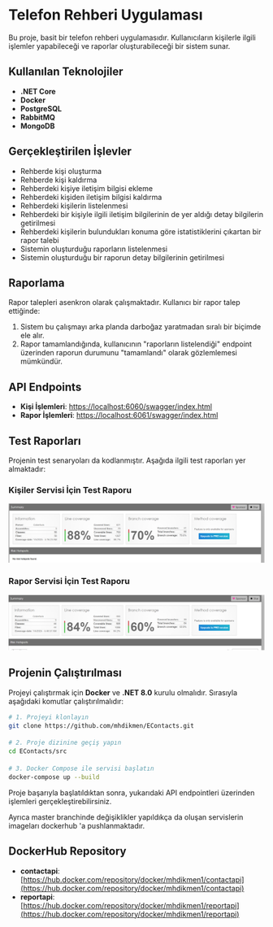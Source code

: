 # Telefon Rehberi Uygulaması

Bu proje, basit bir telefon rehberi uygulamasıdır. Kullanıcıların kişilerle ilgili işlemler yapabileceği ve raporlar oluşturabileceği bir sistem sunar.

## Kullanılan Teknolojiler
- **.NET Core**
- **Docker**
- **PostgreSQL**
- **RabbitMQ**
- **MongoDB**

## Gerçekleştirilen İşlevler
- Rehberde kişi oluşturma
- Rehberde kişi kaldırma
- Rehberdeki kişiye iletişim bilgisi ekleme
- Rehberdeki kişiden iletişim bilgisi kaldırma
- Rehberdeki kişilerin listelenmesi
- Rehberdeki bir kişiyle ilgili iletişim bilgilerinin de yer aldığı detay bilgilerin getirilmesi
- Rehberdeki kişilerin bulundukları konuma göre istatistiklerini çıkartan bir rapor talebi
- Sistemin oluşturduğu raporların listelenmesi
- Sistemin oluşturduğu bir raporun detay bilgilerinin getirilmesi

## Raporlama
Rapor talepleri asenkron olarak çalışmaktadır. Kullanıcı bir rapor talep ettiğinde:
1. Sistem bu çalışmayı arka planda darboğaz yaratmadan sıralı bir biçimde ele alır.
2. Rapor tamamlandığında, kullanıcının "raporların listelendiği" endpoint üzerinden raporun durumunu "tamamlandı" olarak gözlemlemesi mümkündür.

## API Endpoints
- **Kişi İşlemleri**: [https://localhost:6060/swagger/index.html](https://localhost:6060/swagger/index.html)
- **Rapor İşlemleri**: [https://localhost:6061/swagger/index.html](https://localhost:6061/swagger/index.html)

## Test Raporları
Projenin test senaryoları da kodlanmıştır. Aşağıda ilgili test raporları yer almaktadır:

### Kişiler Servisi İçin Test Raporu
![Kişiler Test Raporu](https://github.com/mhdikmen/EContacts/blob/master/src/Services/Contact/Contact.API.Tests/TestResults.png)

### Rapor Servisi İçin Test Raporu
![Rapor Test Raporu](https://github.com/mhdikmen/EContacts/blob/master/src/Services/Report/Report.API.Tests/TestResults.png)

## Projenin Çalıştırılması
Projeyi çalıştırmak için **Docker**  ve **.NET 8.0** kurulu olmalıdır. Sırasıyla aşağıdaki komutlar çalıştırılmalıdır:

```bash
# 1. Projeyi klonlayın
git clone https://github.com/mhdikmen/EContacts.git

# 2. Proje dizinine geçiş yapın
cd EContacts/src

# 3. Docker Compose ile servisi başlatın
docker-compose up --build
```

Proje başarıyla başlatıldıktan sonra, yukarıdaki API endpointleri üzerinden işlemleri gerçekleştirebilirsiniz.


Ayrıca master branchinde değişiklikler yapıldıkça da oluşan servislerin imageları dockerhub 'a pushlanmaktadır.


## DockerHub Repository
- **contactapi**: [https://hub.docker.com/repository/docker/mhdikmen1/contactapi](https://hub.docker.com/repository/docker/mhdikmen1/contactapi)
- **reportapi**: [https://hub.docker.com/repository/docker/mhdikmen1/reportapi](https://hub.docker.com/repository/docker/mhdikmen1/reportapi)